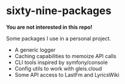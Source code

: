 # sixty-nine-packages

**You are not interested in this repo!**

Some packages I use in a personal project.

 * A generic logger
 * Caching capabilities to memoize API calls
 * CLI tools inspired by symfony/console
 * Config utils to work with gleis.cloud
 * Some API access to LastFm and LyricsWiki
